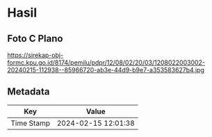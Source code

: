 # Hasil

## Foto C Plano

https://sirekap-obj-formc.kpu.go.id/8174/pemilu/pdpr/12/08/02/20/03/1208022003002-20240215-112938--85966720-ab3e-44d9-b9e7-a353583627b4.jpg


## Metadata

| Key        | Value               |
| ---------- | ------------------- |
| Time Stamp | 2024-02-15 12:01:38 |



